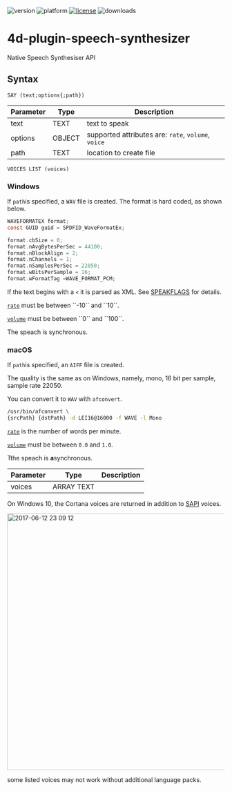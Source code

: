 ![version](https://img.shields.io/badge/version-20%2B-E23089)
![platform](https://img.shields.io/static/v1?label=platform&message=mac-intel%20|%20mac-arm%20|%20win-64&color=blue)
[![license](https://img.shields.io/github/license/miyako/4d-plugin-speech-synthesizer)](LICENSE)
![downloads](https://img.shields.io/github/downloads/miyako/4d-plugin-speech-synthesizer/total)

4d-plugin-speech-synthesizer
============================

Native Speech Synthesiser API

## Syntax

```
SAY (text;options{;path})
```

Parameter|Type|Description
------------|------------|----
text|TEXT|text to speak
options|OBJECT|supported attributes are: ``rate``, ``volume``, ``voice``
path|TEXT|location to create file

```
VOICES LIST (voices)
```

### Windows

If ``path``is specified, a ``WAV`` file is created. The format is hard coded, as shown below.

```c
WAVEFORMATEX format;
const GUID guid = SPDFID_WaveFormatEx;

format.cbSize = 0;
format.nAvgBytesPerSec = 44100;
format.nBlockAlign = 2;
format.nChannels = 1;
format.nSamplesPerSec = 22050;
format.wBitsPerSample = 16;
format.wFormatTag =WAVE_FORMAT_PCM;
```

If the text begins with a ``<`` it is parsed as XML. See [SPEAKFLAGS](https://msdn.microsoft.com/en-us/library/ee431843(v=vs.85).aspx) for details.

[``rate``](https://msdn.microsoft.com/en-us/library/ms719798(v=vs.85).aspx) must be between ``-10`` and ``10``.

[``volume``](https://msdn.microsoft.com/en-us/library/ms719811(v=vs.85).aspx) must be between ``0`` and ``100``.

The speach is synchronous.

### macOS

If ``path``is specified, an ``AIFF`` file is created. 

The quality is the same as on Windows, namely, mono, 16 bit per sample, sample rate 22050. 

You can convert it to ``WAV`` with ``afconvert``.

```sh
/usr/bin/afconvert \
{srcPath} {dstPath} -d LEI16@16000 -f WAVE -l Mono
```

[``rate``](https://developer.apple.com/documentation/appkit/nsspeechsynthesizer/1448450-rate?language=objc) is the number of words per minute.

[``volume``](https://developer.apple.com/documentation/appkit/nsspeechsynthesizer/1448501-volume?language=objc) must be between ``0.0`` and ``1.0``.

Tthe speach is **a**synchronous.

Parameter|Type|Description
------------|------------|----
voices|ARRAY TEXT|

On Windows 10, the Cortana voices are returned in addition to [SAPI](https://msdn.microsoft.com/en-us/library/ms723627(v=vs.85).aspx) voices.

<img width="595" alt="2017-06-12 23 09 12" src="https://user-images.githubusercontent.com/1725068/27037977-99b1c0c4-4fc4-11e7-9af8-81045c91dfd7.png">

some listed voices may not work without additional language packs.
